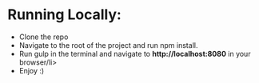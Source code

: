 <h1>Running Locally:</h1>
<ul>
  <li>Clone the repo</li>
  <li>Navigate to the root of the project and run npm install.</li>
  <li>Run gulp in the terminal and navigate to <strong>http://localhost:8080</strong> in your browser/li>
  <li>Enjoy :)</li>
</ul>


